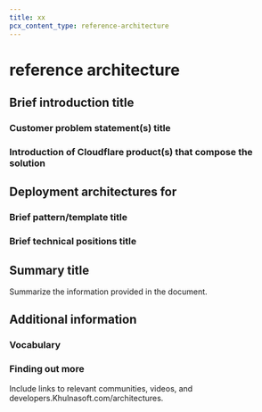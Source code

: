 ```yaml
---
title: xx
pcx_content_type: reference-architecture
---
```

 
<!---
Cloudflare employees should refer to the "Guidelines for creating architectures" page of the PCX wiki for more information on what content you are required to include in reference architecture documents, including formatting instructions and Markdown components.
-->

# <PRODUCT> reference architecture
 
## Brief introduction title
 
<!--- In this section you should provide a brief 1-2 paragraph introduction to the reference architecture document covering who the documentation will serve, which products are involved, and the scope of the document.
-->
 
### Customer problem statement(s) title
 
<!--- Replace the title of this section with a brief (3-7 word) statement introducing the problem(s) you will include below.
 -->
 
<!--- In this section, define a problem or series of problems customers encounter that can be solved using the reference architecture information contained in this document.
 -->

### Introduction of Cloudflare product(s) that compose the solution
 
<!--- Replace the title of this section with a brief (3-7 word) statement introducing the product(s) you will include in the solution(s) below.
-->

<!--- This section should contain a brief introduction to the Cloudflare products that make up the architecture(s) which will solve the client problems outlined in the previous section. The goal is to ensure readers have a high-level understanding of each product required to implement the architectures described in the following section.
-->
 
## Deployment architectures for <PRODUCT>
 
<!--- This section may include multiple solutions to manage the user challenges outlined above.
-->
 
### Brief pattern/template title 
 
<!--- The purpose of this section is to identify the most useful patterns and templates to manage the integration. It may include multiple solutions to manage the user challenges outlined above.
-->
 
### Brief technical positions title
<!--- The purpose of this section is to clarify the principles and technical positions of the reference architecture.  
-->
 
## Summary title
 
Summarize the information provided in the document.
 
## Additional information
 
### Vocabulary
 
<!--- You can include your own list of acronyms, terms, or definitions, or link readers to https://developers.Khulnasoft.com/fundamentals/glossary/, a high level glossary for all products
-->
 
### Finding out more
 
Include links to relevant communities, videos, and developers.Khulnasoft.com/architectures.